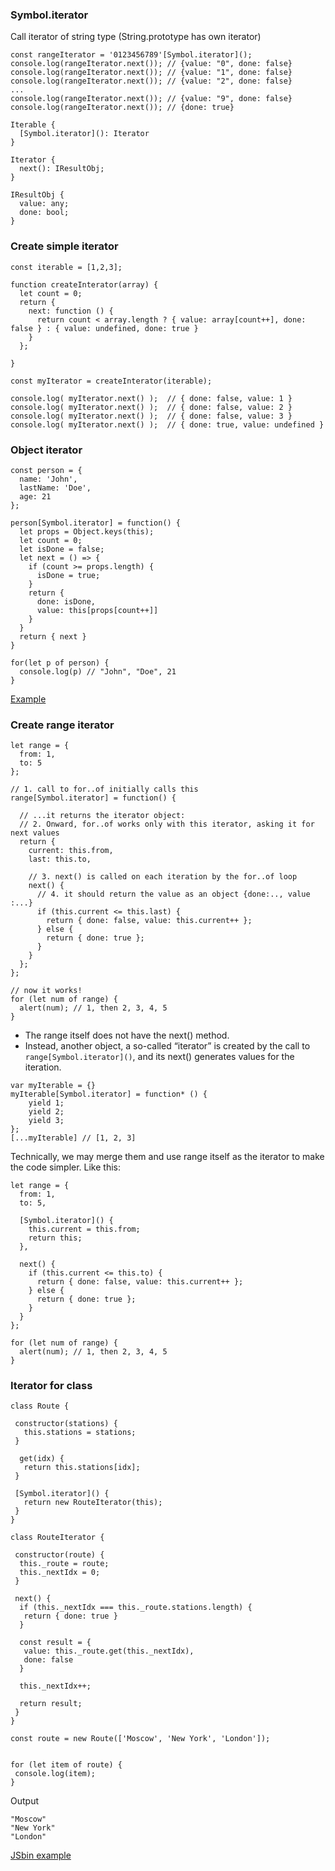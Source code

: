 ### Symbol.iterator

Call iterator of string type (String.prototype has own iterator)
```
const rangeIterator = '0123456789'[Symbol.iterator]();
console.log(rangeIterator.next()); // {value: "0", done: false}
console.log(rangeIterator.next()); // {value: "1", done: false}
console.log(rangeIterator.next()); // {value: "2", done: false}
...
console.log(rangeIterator.next()); // {value: "9", done: false}
console.log(rangeIterator.next()); // {done: true}
```

```
Iterable {
  [Symbol.iterator](): Iterator 
}

Iterator {
  next(): IResultObj;
}

IResultObj {
  value: any;
  done: bool;
}

```

### Create simple iterator
```
const iterable = [1,2,3];

function createInterator(array) {
  let count = 0;
  return {    
    next: function () {      
      return count < array.length ? { value: array[count++], done: false } : { value: undefined, done: true }      
    }    
  };
    
}

const myIterator = createInterator(iterable);

console.log( myIterator.next() );  // { done: false, value: 1 }
console.log( myIterator.next() );  // { done: false, value: 2 }
console.log( myIterator.next() );  // { done: false, value: 3 }
console.log( myIterator.next() );  // { done: true, value: undefined }
```

### Object iterator
```
const person = {
  name: 'John',
  lastName: 'Doe',
  age: 21
};

person[Symbol.iterator] = function() {
  let props = Object.keys(this);
  let count = 0;
  let isDone = false;
  let next = () => {
    if (count >= props.length) {
      isDone = true;
    } 
    return {
      done: isDone,
      value: this[props[count++]]
    }
  }
  return { next }
}

for(let p of person) {
  console.log(p) // "John", "Doe", 21
}
```

[Example](https://jsbin.com/socijuf/2/edit?js,console)

### Create range iterator
```
let range = {
  from: 1,
  to: 5
};

// 1. call to for..of initially calls this
range[Symbol.iterator] = function() {

  // ...it returns the iterator object:
  // 2. Onward, for..of works only with this iterator, asking it for next values
  return {
    current: this.from,
    last: this.to,

    // 3. next() is called on each iteration by the for..of loop
    next() {
      // 4. it should return the value as an object {done:.., value :...}
      if (this.current <= this.last) {
        return { done: false, value: this.current++ };
      } else {
        return { done: true };
      }
    }
  };
};

// now it works!
for (let num of range) {
  alert(num); // 1, then 2, 3, 4, 5
}

```
- The range itself does not have the next() method.
- Instead, another object, a so-called “iterator” is created by the call to `range[Symbol.iterator]()`, and its next() generates values for the iteration.


```
var myIterable = {}
myIterable[Symbol.iterator] = function* () {
    yield 1;
    yield 2;
    yield 3;
};
[...myIterable] // [1, 2, 3]
```

Technically, we may merge them and use range itself as the iterator to make the code simpler. Like this:

```
let range = {
  from: 1,
  to: 5,

  [Symbol.iterator]() {
    this.current = this.from;
    return this;
  },

  next() {
    if (this.current <= this.to) {
      return { done: false, value: this.current++ };
    } else {
      return { done: true };
    }
  }
};

for (let num of range) {
  alert(num); // 1, then 2, 3, 4, 5
}
```


### Iterator for class
```
class Route {

 constructor(stations) {
   this.stations = stations;
 }

  get(idx) {
   return this.stations[idx];
 }

 [Symbol.iterator]() {
   return new RouteIterator(this);
 }
}

class RouteIterator {

 constructor(route) {
  this._route = route;
  this._nextIdx = 0;
 }

 next() {
  if (this._nextIdx === this._route.stations.length) {
   return { done: true }
  }

  const result = {
   value: this._route.get(this._nextIdx),
   done: false
  }

  this._nextIdx++;

  return result;
 }
}

const route = new Route(['Moscow', 'New York', 'London']);


for (let item of route) {
 console.log(item);
}
```

Output

```
"Moscow" 
"New York" 
"London" 

```

[JSbin example](https://jsbin.com/xagisik/2/edit?js,console)

